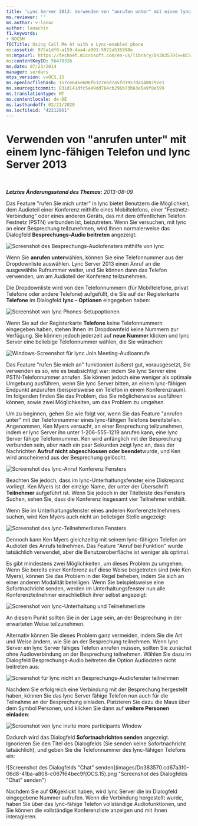 ```yaml
---
title: 'Lync Server 2013: Verwenden von "anrufen unter" mit einem lync-fähigen Telefon'
ms.reviewer: ''
ms.author: v-lanac
author: lanachin
f1.keywords:
- NOCSH
TOCTitle: Using Call Me At with a Lync-enabled phone
ms:assetid: 975a1df8-a159-4aa4-a991-5972a535998e
ms:mtpsurl: https://technet.microsoft.com/en-us/library/Dn383570(v=OCS.15)
ms:contentKeyID: 56470326
ms.date: 07/23/2014
manager: serdars
mtps_version: v=OCS.15
ms.openlocfilehash: 157ce646e606f6327e6d7a5fd1957da1480797e1
ms.sourcegitcommit: 831d141dfc5a49dd764cb296b73b63e5a9f8e599
ms.translationtype: MT
ms.contentlocale: de-DE
ms.lasthandoff: 02/21/2020
ms.locfileid: "42212861"
---
```

<div data-xmlns="http://www.w3.org/1999/xhtml">

<div class="topic" data-xmlns="http://www.w3.org/1999/xhtml" data-msxsl="urn:schemas-microsoft-com:xslt" data-cs="https://msdn.microsoft.com/">

<div data-asp="https://msdn2.microsoft.com/asp">

# <a name="using-call-me-at-with-a-lync-enabled-phone-and-lync-server-2013"></a>Verwenden von "anrufen unter" mit einem lync-fähigen Telefon und lync Server 2013

</div>

<div id="mainSection">

<div id="mainBody">

<span> </span>

_**Letztes Änderungsstand des Themas:** 2013-08-09_

Das Feature "rufen Sie mich unter" in lync bietet Benutzern die Möglichkeit, dem Audioteil einer Konferenz mithilfe eines Mobiltelefons, einer "Festnetz-Verbindung" oder eines anderen Geräts, das mit dem öffentlichen Telefon Festnetz (PSTN) verbunden ist, beizutreten. Wenn Sie versuchen, mit lync an einer Besprechung teilzunehmen, wird Ihnen normalerweise das Dialogfeld **Besprechungs-Audio beitreten** angezeigt:

![Screenshot des Besprechungs-Audiofensters mithilfe von lync](images/Dn383570.e28f17f0-9f17-44ef-b893-f4ef132f47ac(OCS.15).png "Screenshot des Besprechungs-Audiofensters mithilfe von lync")

Wenn Sie **anrufen unter**wählen, können Sie eine Telefonnummer aus der Dropdownliste auswählen. Lync Server 2013 einen Anruf an die ausgewählte Rufnummer weiter, und Sie können dann das Telefon verwenden, um am Audioteil der Konferenz teilzunehmen.

Die Dropdownliste wird von den Telefonnummern (für Mobiltelefone, privat Telefone oder andere Telefone) aufgefüllt, die Sie auf der Registerkarte **Telefone** im Dialogfeld **lync – Optionen** eingegeben haben:

![Screenshot von lync Phones-Setupoptionen](images/Dn383570.03d2f25d-49e2-47b4-b1e9-b1614fc0c11c(OCS.15).png "Screenshot von lync Phones-Setupoptionen")

Wenn Sie auf der Registerkarte **Telefone** keine Telefonnummern eingegeben haben, stehen Ihnen im Dropdownfeld keine Nummern zur Verfügung. Sie können jedoch jederzeit auf **neue Nummer** klicken und lync Server eine beliebige Telefonnummer wählen, die Sie wünschen:

![Windows-Screenshot für lync Join Meeting-Audioanrufe](images/Dn383570.27f2ac7a-cc1c-465c-b145-202ad03af4f2(OCS.15).png "Windows-Screenshot für lync Join Meeting-Audioanrufe")

Das Feature "rufen Sie mich an" funktioniert äußerst gut, vorausgesetzt, Sie verwenden es so, wie es beabsichtigt war: indem Sie lync Server eine PSTN-Telefonnummer anrufen. Sie können jedoch eine weniger als optimale Umgebung ausführen, wenn Sie lync Server bitten, an einem lync-fähigen Endpunkt anzurufen (beispielsweise ein Telefon in einem Konferenzraum). Im folgenden finden Sie das Problem, das Sie möglicherweise ausführen können, sowie zwei Möglichkeiten, um das Problem zu umgehen.

Um zu beginnen, gehen Sie wie folgt vor, wenn Sie das Feature "anrufen unter" mit der Telefonnummer eines lync-fähigen Telefons bereitstellen. Angenommen, Ken Myers versucht, an einer Besprechung teilzunehmen, indem er lync Server ihn unter 1-206-555-1219 anrufen kann, eine lync Server fähige Telefonnummer. Ken wird anfänglich mit der Besprechung verbunden sein, aber nach ein paar Sekunden zeigt lync an, dass der Nachrichten **Aufruf nicht abgeschlossen oder beendet**wurde, und Ken wird anscheinend aus der Besprechung gelöscht.

![Screenshot des lync-Anruf Konferenz Fensters](images/Dn383570.c2a81727-8751-41b5-946a-03a1b75b9d95(OCS.15).png "Screenshot des lync-Anruf Konferenz Fensters")

Beachten Sie jedoch, dass im lync-Unterhaltungsfenster eine Diskrepanz vorliegt. Ken Myers ist der einzige Name, der unter der Überschrift **Teilnehmer** aufgeführt ist. Wenn Sie jedoch in der Titelleiste des Fensters Suchen, sehen Sie, dass die Konferenz insgesamt vier Teilnehmer enthält.

Wenn Sie im Unterhaltungsfenster eines anderen Konferenzteilnehmers suchen, wird Ken Myers auch nicht an beliebiger Stelle angezeigt:

![Screenshot des lync-Teilnehmerlisten Fensters](images/Dn383570.fa5990cf-2694-402c-ac06-946aa66b6837(OCS.15).png "Screenshot des lync-Teilnehmerlisten Fensters")

Dennoch kann Ken Myers gleichzeitig mit seinem lync-fähigen Telefon am Audioteil des Anrufs teilnehmen. Das Feature "Anruf bei Funktion" wurde tatsächlich verwendet, aber die Benutzeroberfläche ist weniger als optimal.

Es gibt mindestens zwei Möglichkeiten, um dieses Problem zu umgehen. Wenn Sie bereits einer Konferenz auf diese Weise beigetreten sind (wie Ken Myers), können Sie das Problem in der Regel beheben, indem Sie sich an einer anderen Modalität beteiligen. Wenn Sie beispielsweise eine Sofortnachricht senden, werden im Unterhaltungsfenster nun alle Konferenzteilnehmer einschließlich ihrer selbst angezeigt:

![Screenshot von lync-Unterhaltung und Teilnehmerliste](images/Dn383570.9b5ff6d6-9f73-467c-99a7-ef3aa8bd7e7a(OCS.15).png "Screenshot von lync-Unterhaltung und Teilnehmerliste")

An diesem Punkt sollten Sie in der Lage sein, an der Besprechung in der erwarteten Weise teilzunehmen.

Alternativ können Sie dieses Problem ganz vermeiden, indem Sie die Art und Weise ändern, wie Sie an der Besprechung teilnehmen. Wenn lync Server ein lync Server fähiges Telefon anrufen müssen, sollten Sie zunächst ohne Audioverbindung an der Besprechung teilnehmen. Wählen Sie dazu im Dialogfeld Besprechungs-Audio beitreten die Option Audiodaten nicht beitreten aus:

![Screenshot für lync nicht an Besprechungs-Audiofenster teilnehmen](images/Dn383570.280a148d-cce5-4b02-87f9-9f78f17a81c1(OCS.15).png "Screenshot für lync nicht an Besprechungs-Audiofenster teilnehmen")

Nachdem Sie erfolgreich eine Verbindung mit der Besprechung hergestellt haben, können Sie das lync Server fähige Telefon nun auch für die Teilnahme an der Besprechung einladen. Platzieren Sie dazu die Maus über dem Symbol Personen, und klicken Sie dann auf **weitere Personen einladen**:

![Screenshot von lync invite more participants Window](images/Dn383570.69b81b29-d1d2-4ed3-acb6-e37dd18e3d86(OCS.15).png "Screenshot von lync invite more participants Window")

Dadurch wird das Dialogfeld **Sofortnachrichten senden** angezeigt. Ignorieren Sie den Titel des Dialogfelds (Sie senden keine Sofortnachricht tatsächlich), und geben Sie die Telefonnummer des lync-fähigen Telefons ein:

![Screenshot des Dialogfelds "Chat" senden](images/Dn383570.cd67a3f0-06d8-41ba-a808-c067f64bec9f(OCS.15).png "Screenshot des Dialogfelds "Chat" senden")

Nachdem Sie auf **OK**geklickt haben, wird lync Server die im Dialogfeld eingegebene Nummer aufrufen. Wenn die Verbindung hergestellt wurde, haben Sie über das lync-fähige Telefon vollständige Audiofunktionen, und Sie können die vollständige Konferenzliste anzeigen und mit ihnen interagieren.

</div>

<span> </span>

</div>

</div>

</div>

